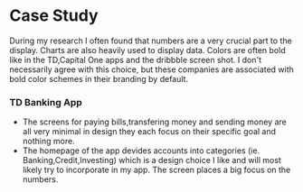 # Case Study

During my research I often found that numbers are a very crucial part to the display. Charts are also heavily used to display data. Colors are often bold like in the TD,Capital One apps and the dribbble screen shot.
I don't necessarily agree with this choice, but these companies are associated with bold color schemes in their branding by default.

### TD Banking App

* The screens for paying bills,transfering money and sending money are all very minimal in design they each focus on their specific goal and nothing more.
* The homepage of the app devides accounts into categories (ie. Banking,Credit,Investing) which is a design choice I like and will most likely try to incorporate in my app. The screen places a big focus on the numbers.




